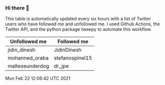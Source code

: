 ### Hi there 👋

This table is automatically updated every six hours with a list of Twitter users who have followed me and unfollowed me. I used Github Actions, the Twitter API, and the python package tweepy to automate this workflow.

| Unfollowed me |  Followed me |
| --- | --- |
|jidin_dinesh|JidinDinesh|
|mohanned_oraba|stefanospinel15|
|malteseunderdog|dr_jpe|
Mon Feb 22 12:06:42 UTC 2021
